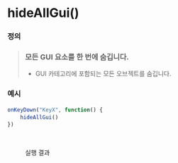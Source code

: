 # hideAllGui()

### 정의

> ### 모든 GUI 요소를 한 번에 숨깁니다.
>
> * GUI 카테고리에 포함되는 모든 오브젝트를 숨깁니다.



### 예시

```javascript
onKeyDown("KeyX", function() {
    hideAllGui()
})
```

<figure><img src="../../../.gitbook/assets/화면_기록_2022-12-14_오후_10_45_17_AdobeExpress.gif" alt=""><figcaption><p>실행 결과</p></figcaption></figure>
